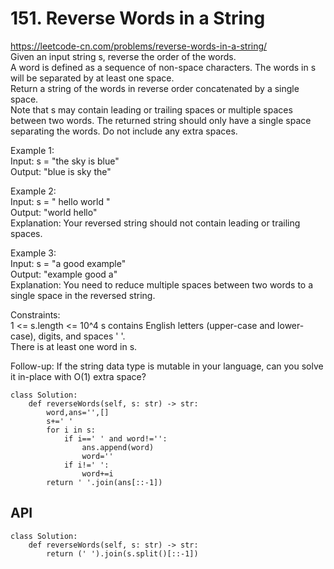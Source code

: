 # 151. Reverse Words in a String
https://leetcode-cn.com/problems/reverse-words-in-a-string/  
Given an input string s, reverse the order of the words.  
A word is defined as a sequence of non-space characters. The words in s will be separated by at least one space.  
Return a string of the words in reverse order concatenated by a single space.  
Note that s may contain leading or trailing spaces or multiple spaces between two words. The returned string should only have a single space separating the words. Do not include any extra spaces.  


Example 1:  
Input: s = "the sky is blue"  
Output: "blue is sky the"  

Example 2:  
Input: s = "  hello world  "  
Output: "world hello"  
Explanation: Your reversed string should not contain leading or trailing spaces.  

Example 3:  
Input: s = "a good   example"  
Output: "example good a"  
Explanation: You need to reduce multiple spaces between two words to a single space in the reversed string.  

Constraints:  
1 <= s.length <= 10^4
s contains English letters (upper-case and lower-case), digits, and spaces ' '.  
There is at least one word in s.  

Follow-up: If the string data type is mutable in your language, can you solve it in-place with O(1) extra space?  

``` python3
class Solution:
    def reverseWords(self, s: str) -> str:
        word,ans='',[]
        s+=' '
        for i in s:
            if i==' ' and word!='':
                ans.append(word)
                word=''
            if i!=' ':
                word+=i
        return ' '.join(ans[::-1])
```

## API
``` python3
class Solution:
    def reverseWords(self, s: str) -> str:
        return (' ').join(s.split()[::-1])
```

